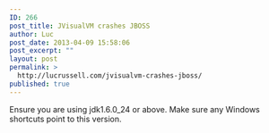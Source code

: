 ```yaml
---
ID: 266
post_title: JVisualVM crashes JBOSS
author: Luc
post_date: 2013-04-09 15:58:06
post_excerpt: ""
layout: post
permalink: >
  http://lucrussell.com/jvisualvm-crashes-jboss/
published: true
---
```

Ensure you are using jdk1.6.0_24 or above.  Make sure any Windows shortcuts point to this version.